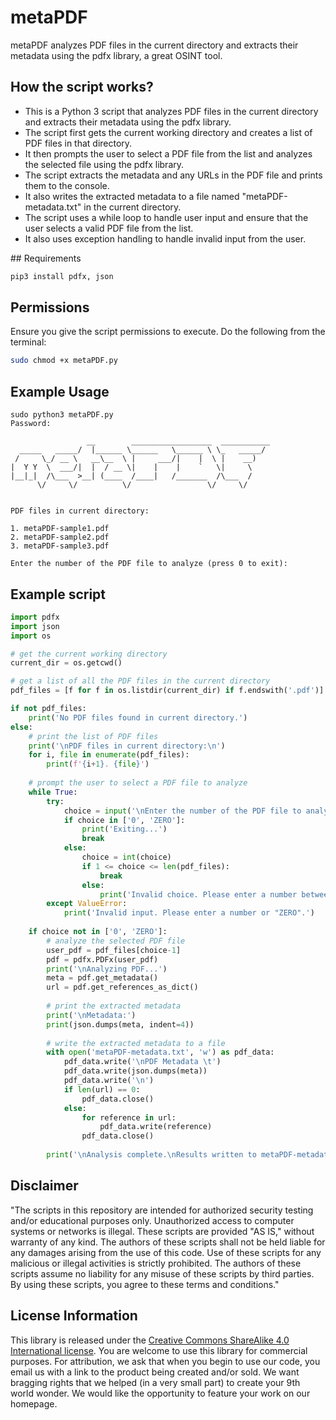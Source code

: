 # metaPDF
metaPDF analyzes PDF files in the current directory and extracts their metadata using the pdfx library, a great OSINT tool.

## How the script works?

- This is a Python 3 script that analyzes PDF files in the current directory and extracts their metadata using the pdfx library.
- The script first gets the current working directory and creates a list of PDF files in that directory.
- It then prompts the user to select a PDF file from the list and analyzes the selected file using the pdfx library.
- The script extracts the metadata and any URLs in the PDF file and prints them to the console.
- It also writes the extracted metadata to a file named "metaPDF-metadata.txt" in the current directory.
- The script uses a while loop to handle user input and ensure that the user selects a valid PDF file from the list.
- It also uses exception handling to handle invalid input from the user.

## Requirements
```bash
pip3 install pdfx, json
```

## Permissions

Ensure you give the script permissions to execute. Do the following from the terminal:
```bash
sudo chmod +x metaPDF.py
```

## Example Usage
```
sudo python3 metaPDF.py
Password:

                 __        __________________  ___________
  _____   _____/  |______ \______   \______ \ \_   _____/
 /     \_/ __ \   __\__  \ |     ___/|    |  \ |    __)
|  Y Y  \  ___/|  |  / __ \|    |    |    `   \|     \
|__|_|  /\___  >__| (____  /____|   /_______  /\___  /
      \/     \/          \/                 \/     \/


PDF files in current directory:

1. metaPDF-sample1.pdf
2. metaPDF-sample2.pdf
3. metaPDF-sample3.pdf

Enter the number of the PDF file to analyze (press 0 to exit):
```

## Example script
```python
import pdfx
import json
import os

# get the current working directory
current_dir = os.getcwd()

# get a list of all the PDF files in the current directory
pdf_files = [f for f in os.listdir(current_dir) if f.endswith('.pdf')]

if not pdf_files:
    print('No PDF files found in current directory.')
else:
    # print the list of PDF files
    print('\nPDF files in current directory:\n')
    for i, file in enumerate(pdf_files):
        print(f'{i+1}. {file}')
    
    # prompt the user to select a PDF file to analyze
    while True:
        try:
            choice = input('\nEnter the number of the PDF file to analyze (press 0 to exit): ')
            if choice in ['0', 'ZERO']:
                print('Exiting...')
                break
            else:
                choice = int(choice)
                if 1 <= choice <= len(pdf_files):
                    break
                else:
                    print('Invalid choice. Please enter a number between 1 and', len(pdf_files))
        except ValueError:
            print('Invalid input. Please enter a number or "ZERO".')
    
    if choice not in ['0', 'ZERO']:
        # analyze the selected PDF file
        user_pdf = pdf_files[choice-1]
        pdf = pdfx.PDFx(user_pdf)
        print('\nAnalyzing PDF...')
        meta = pdf.get_metadata()
        url = pdf.get_references_as_dict()
        
        # print the extracted metadata
        print('\nMetadata:')
        print(json.dumps(meta, indent=4))
        
        # write the extracted metadata to a file
        with open('metaPDF-metadata.txt', 'w') as pdf_data:
            pdf_data.write('\nPDF Metadata \t')
            pdf_data.write(json.dumps(meta))
            pdf_data.write('\n')
            if len(url) == 0:
                pdf_data.close()
            else:
                for reference in url:
                    pdf_data.write(reference)
                pdf_data.close()
        
        print('\nAnalysis complete.\nResults written to metaPDF-metadata.txt')
```

## Disclaimer
"The scripts in this repository are intended for authorized security testing and/or educational purposes only. Unauthorized access to computer systems or networks is illegal. These scripts are provided "AS IS," without warranty of any kind. The authors of these scripts shall not be held liable for any damages arising from the use of this code. Use of these scripts for any malicious or illegal activities is strictly prohibited. The authors of these scripts assume no liability for any misuse of these scripts by third parties. By using these scripts, you agree to these terms and conditions."

## License Information

This library is released under the [Creative Commons ShareAlike 4.0 International license](https://creativecommons.org/licenses/by-sa/4.0/). You are welcome to use this library for commercial purposes. For attribution, we ask that when you begin to use our code, you email us with a link to the product being created and/or sold. We want bragging rights that we helped (in a very small part) to create your 9th world wonder. We would like the opportunity to feature your work on our homepage.
